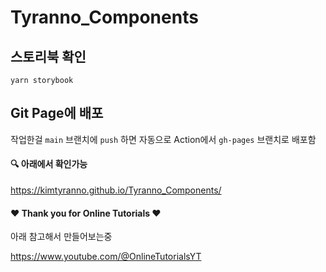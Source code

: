 # Tyranno_Components

## 스토리북 확인
```yarn storybook```

## Git Page에 배포
작업한걸 ```main``` 브랜치에 ```push``` 하면 자동으로 Action에서 ```gh-pages``` 브랜치로 배포함

#### 🔍 아래에서 확인가능
https://kimtyranno.github.io/Tyranno_Components/

#### ❤ Thank you for Online Tutorials ❤
아래 참고해서 만들어보는중

https://www.youtube.com/@OnlineTutorialsYT

